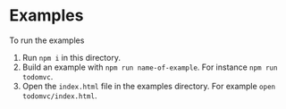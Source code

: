 # Examples

To run the examples

1. Run `npm i` in this directory.
2. Build an example with `npm run name-of-example`. For instance `npm run
   todomvc`.
3. Open the `index.html` file in the examples directory. For example `open todomvc/index.html`.
